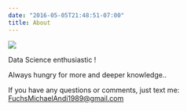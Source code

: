 ```yaml
---
date: "2016-05-05T21:48:51-07:00"
title: About
---
```


![](/images/MFuchs2.png)


Data Science enthusiastic !

Always hungry for more and deeper knowledge..

If you have any questions or comments, just text me: FuchsMichaelAndi1989@gmail.com
